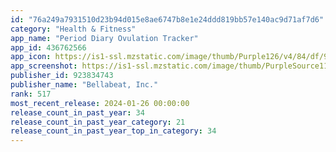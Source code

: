 ```yaml
---
id: "76a249a7931510d23b94d015e8ae6747b8e1e24ddd819bb57e140ac9d71af7d6"
category: "Health & Fitness"
app_name: "Period Diary Ovulation Tracker"
app_id: 436762566
app_icon: https://is1-ssl.mzstatic.com/image/thumb/Purple126/v4/84/df/9e/84df9e3c-e72d-67ba-d908-5ce673f06fc5/AppIcon-0-0-1x_U007emarketing-0-7-0-sRGB-85-220.png/1024x1024bb.png
app_screenshot: https://is1-ssl.mzstatic.com/image/thumb/PurpleSource116/v4/09/23/64/09236457-b6f9-3692-901d-d0d58e4d44d6/d42fab6a-6410-475b-866e-ca4f64796ff9_A1.jpg/1242x2688bb.png
publisher_id: 923834743
publisher_name: "Bellabeat, Inc."
rank: 517
most_recent_release: 2024-01-26 00:00:00
release_count_in_past_year: 34
release_count_in_past_year_category: 21
release_count_in_past_year_top_in_category: 34
---
```

